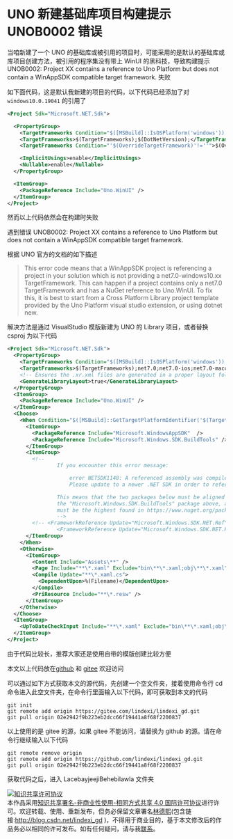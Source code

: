 
# UNO 新建基础库项目构建提示 UNOB0002 错误

当咱新建了一个 UNO 的基础库或被引用的项目时，可能采用的是默认的基础库或库项目创建方法，被引用的程序集没有带上 WinUI 的黑科技，导致构建提示 UNOB0002: Project XX contains a reference to Uno Platform but does not contain a WinAppSDK compatible target framework. 失败

<!--more-->


<!-- CreateTime:2024/1/17 10:14:12 -->

<!-- 发布 -->
<!-- 博客 -->

如下面代码，这是默认我新建的项目的代码，以下代码已经添加了对 `windows10.0.19041` 的引用了

```xml
<Project Sdk="Microsoft.NET.Sdk">

  <PropertyGroup>
    <TargetFrameworks Condition="$([MSBuild]::IsOSPlatform('windows')) or '$(EnableWindowsTargeting)' == 'true'">$(TargetFrameworks);$(DotNetVersion)-windows10.0.19041</TargetFrameworks>
    <TargetFrameworks>$(TargetFrameworks);$(DotNetVersion);</TargetFrameworks>
    <TargetFrameworks Condition="'$(OverrideTargetFramework)'!=''">$(OverrideTargetFramework)</TargetFrameworks>

    <ImplicitUsings>enable</ImplicitUsings>
    <Nullable>enable</Nullable>
  </PropertyGroup>

  <ItemGroup>
    <PackageReference Include="Uno.WinUI" />
  </ItemGroup>
</Project>
```

然而以上代码依然会在构建时失败

遇到错误 UNOB0002: Project XX contains a reference to Uno Platform but does not contain a WinAppSDK compatible target framework.

根据 UNO 官方的文档的如下描述

> This error code means that a WinAppSDK project is referencing a project in your solution which is not providing a net7.0-windows10.xx TargetFramework.
> This can happen if a project contains only a net7.0 TargetFramework and has a NuGet reference to Uno.WinUI.
> To fix this, it is best to start from a Cross Platform Library project template provided by the Uno Platform visual studio extension, or using dotnet new.

解决方法是通过 VisualStudio 模版新建为 UNO 的 Library 项目，或者替换 csproj 为以下代码

```xml
<Project Sdk="Microsoft.NET.Sdk">
  <PropertyGroup>
    <TargetFrameworks Condition="$([MSBuild]::IsOSPlatform('windows')) or '$(EnableWindowsTargeting)' == 'true'">$(TargetFrameworks);net7.0-windows10.0.19041</TargetFrameworks>
    <TargetFrameworks>$(TargetFrameworks);net7.0;net7.0-ios;net7.0-maccatalyst;net7.0-android</TargetFrameworks>
    <!-- Ensures the .xr.xml files are generated in a proper layout folder -->
    <GenerateLibraryLayout>true</GenerateLibraryLayout>
  </PropertyGroup>
  <ItemGroup>
    <PackageReference Include="Uno.WinUI" />
  </ItemGroup>
  <Choose>
    <When Condition="$([MSBuild]::GetTargetPlatformIdentifier('$(TargetFramework)')) == 'windows'">
      <ItemGroup>
        <PackageReference Include="Microsoft.WindowsAppSDK"  />
        <PackageReference Include="Microsoft.Windows.SDK.BuildTools" />
      </ItemGroup>
      <ItemGroup>
        <!--
				If you encounter this error message:

					error NETSDK1148: A referenced assembly was compiled using a newer version of Microsoft.Windows.SDK.NET.dll.
					Please update to a newer .NET SDK in order to reference this assembly.

				This means that the two packages below must be aligned with the "build" version number of
				the "Microsoft.Windows.SDK.BuildTools" package above, and the "revision" version number
				must be the highest found in https://www.nuget.org/packages/Microsoft.Windows.SDK.NET.Ref.
				-->
        <!-- <FrameworkReference Update="Microsoft.Windows.SDK.NET.Ref" RuntimeFrameworkVersion="10.0.22621.28" />
				<FrameworkReference Update="Microsoft.Windows.SDK.NET.Ref" TargetingPackVersion="10.0.22621.28" /> -->
      </ItemGroup>
    </When>
    <Otherwise>
      <ItemGroup>
        <Content Include="Assets\**" />
        <Page Include="**\*.xaml" Exclude="bin\**\*.xaml;obj\**\*.xaml" />
        <Compile Update="**\*.xaml.cs">
          <DependentUpon>%(Filename)</DependentUpon>
        </Compile>
        <PriResource Include="**\*.resw" />
      </ItemGroup>
    </Otherwise>
  </Choose>
  <ItemGroup>
    <UpToDateCheckInput Include="**\*.xaml" Exclude="bin\**\*.xaml;obj\**\*.xaml" />
  </ItemGroup>
</Project>
```

由于代码比较长，推荐大家还是使用自带的模版创建比较方便




本文以上代码放在[github](https://github.com/lindexi/lindexi_gd/tree/02e2942f9b223eb2dcc66f19441a8f68f2200837/LacebayjeejiBehebilawla) 和 [gitee](https://gitee.com/lindexi/lindexi_gd/tree/02e2942f9b223eb2dcc66f19441a8f68f2200837/LacebayjeejiBehebilawla) 欢迎访问

可以通过如下方式获取本文的源代码，先创建一个空文件夹，接着使用命令行 cd 命令进入此空文件夹，在命令行里面输入以下代码，即可获取到本文的代码

```
git init
git remote add origin https://gitee.com/lindexi/lindexi_gd.git
git pull origin 02e2942f9b223eb2dcc66f19441a8f68f2200837
```

以上使用的是 gitee 的源，如果 gitee 不能访问，请替换为 github 的源。请在命令行继续输入以下代码

```
git remote remove origin
git remote add origin https://github.com/lindexi/lindexi_gd.git
git pull origin 02e2942f9b223eb2dcc66f19441a8f68f2200837
```

获取代码之后，进入 LacebayjeejiBehebilawla 文件夹




<a rel="license" href="http://creativecommons.org/licenses/by-nc-sa/4.0/"><img alt="知识共享许可协议" style="border-width:0" src="https://licensebuttons.net/l/by-nc-sa/4.0/88x31.png" /></a><br />本作品采用<a rel="license" href="http://creativecommons.org/licenses/by-nc-sa/4.0/">知识共享署名-非商业性使用-相同方式共享 4.0 国际许可协议</a>进行许可。欢迎转载、使用、重新发布，但务必保留文章署名[林德熙](http://blog.csdn.net/lindexi_gd)(包含链接:http://blog.csdn.net/lindexi_gd )，不得用于商业目的，基于本文修改后的作品务必以相同的许可发布。如有任何疑问，请与我[联系](mailto:lindexi_gd@163.com)。